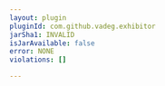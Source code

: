 ```yaml
---
layout: plugin
pluginId: com.github.vadeg.exhibitor
jarSha1: INVALID
isJarAvailable: false
error: NONE
violations: []

---
```

